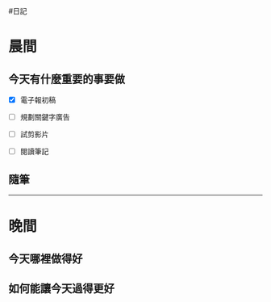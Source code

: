 #日記 
# 晨間

## 今天有什麼重要的事要做
- [x] 電子報初稿
- [ ] 規劃關鍵字廣告
- [ ] 試剪影片
- [ ] 閱讀筆記


## 隨筆

---

# 晚間

## 今天哪裡做得好

## 如何能讓今天過得更好